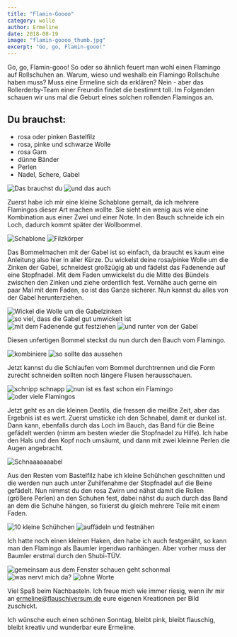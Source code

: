 ```yaml
---
title: "Flamin-Goooo"
category: wolle
author: Ermeline
date: 2018-08-19
image: "flamin-goooo_thumb.jpg"
excerpt: "Go, go, Flamin-gooo!"
---
```


Go, go, Flamin-gooo! So oder so ähnlich feuert man wohl einen Flamingo auf Rollschuhen an. Warum, wieso und weshalb ein Flamingo Rollschuhe haben muss? Muss eine Ermeline sich da erklären? Nein - aber das Rollerderby-Team einer Freundin findet die bestimmt toll.
Im Folgenden schauen wir uns mal die Geburt eines solchen rollenden Flamingos an.


## Du brauchst:
- rosa oder pinken Bastelfilz
- rosa, pinke und schwarze Wolle
- rosa Garn 
- dünne Bänder
- Perlen
- Nadel, Schere, Gabel

![Das brauchst du](_1180514.jpg)
![und das auch](_1180539.jpg)

Zuerst habe ich mir eine kleine Schablone gemalt, da ich mehrere Flamingos dieser Art machen wollte. Sie sieht ein wenig aus wie eine Kombination aus einer Zwei und einer Note. In den Bauch schneide ich ein Loch, dadurch kommt später der Wollbommel.

![Schablone](_1180501.jpg)
![Filzkörper](_1180507.jpg)

Das Bommelmachen mit der Gabel ist so einfach, da braucht es kaum eine Anleitung also hier in aller Kürze. Du wickelst deine rosa/pinke Wolle um die Zinken der Gabel, schneidest großzügig ab und fädelst das Fadenende auf eine Stopfnadel. Mit dem Faden umwickelst du die Mitte des Bündels zwischen den Zinken und ziehe ordentlich fest. Vernähe auch gerne ein paar Mal mit dem Faden, so ist das Ganze sicherer. Nun kannst du alles von der Gabel herunterziehen.

![Wickel die Wolle um die Gabelzinken](_1180518.jpg)
![so viel, dass die Gabel gut umwickelt ist](_1180519.jpg)
![mit dem Fadenende gut festziehen](_1180525.jpg)
![und runter von der Gabel](_1180526.jpg)

Diesen unfertigen Bommel steckst du nun durch den Bauch vom Flamingo.

![kombiniere](_1180527.jpg)
![so sollte das aussehen](_1180531.jpg)

Jetzt kannst du die Schlaufen vom Bommel durchtrennen und die Form zurecht schneiden sollten noch längere Flusen herausschauen.

![schnipp schnapp](_1180532.jpg)
![nun ist es fast schon ein Flamingo](_1180535.jpg)
![oder viele Flamingos](_1180537.jpg)

Jetzt geht es an die kleinen Deatils, die fressen die meißte Zeit, aber das Ergebnis ist es wert. Zuerst umsticke ich den Schnabel, damit er dunkel ist. Dann kann, ebenfalls durch das Loch im Bauch, das Band für die Beine gefädelt werden (nimm am besten wieder die Stopfnadel zu Hilfe). Ich habe den Hals und den Kopf noch umsäumt, und dann mit zwei kleinne Perlen die Augen angebracht.

![Schnaaaaaaabel](_1180540.jpg)

Aus den Resten vom Bastelfilz habe ich kleine Schühchen geschnitten und die werden nun auch unter Zuhilfenahme der Stopfnadel auf die Beine gefädelt. Nun nimmst du den rosa Zwirn und nähst damit die Rollen (größere Perlen) an den Schuhen fest, dabei nähst du auch durch das Band an dem die Schuhe hängen, so fixierst du gleich mehrere Teile mit einem Faden.

![10 kleine Schühchen](_1180545.jpg)
![auffädeln und festnähen](_1180547.jpg)

Ich hatte noch einen kleinen Haken, den habe ich auch festgenäht, so kann man den Flamingo als Baumler irgendwo ranhängen. Aber vorher muss der Baumler erstmal durch den Shubi-TÜV.

![gemeinsam aus dem Fenster schauen geht schonmal](_1180558.jpg)
![was nervt mich da?](_1180560.jpg)
![ohne Worte](_1180559.jpg)

Viel Spaß beim Nachbasteln. Ich freue mich wie immer riesig, wenn ihr mir an ermeline@flauschiversum.de eure eigenen Kreationen per Bild zuschickt. 

Ich wünsche euch einen schönen Sonntag, bleibt pink, bleibt flauschig, bleibt kreativ und wunderbar eure Ermeline.








